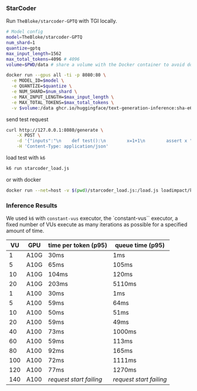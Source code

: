 
### StarCoder


Run `TheBloke/starcoder-GPTQ` with TGI locally. 

```bash
# Model config
model=TheBloke/starcoder-GPTQ
num_shard=1
quantize=gptq
max_input_length=1562
max_total_tokens=4096 # 4096
volume=$PWD/data # share a volume with the Docker container to avoid downloading weights every run

docker run --gpus all -ti -p 8080:80 \
  -e MODEL_ID=$model \
  -e QUANTIZE=$quantize \
  -e NUM_SHARD=$num_shard \
  -e MAX_INPUT_LENGTH=$max_input_length \
  -e MAX_TOTAL_TOKENS=$max_total_tokens \
  -v $volume:/data ghcr.io/huggingface/text-generation-inference:sha-e605c2a
```

send test request 

```bash
curl http://127.0.0.1:8080/generate \
    -X POST \
    -d '{"inputs":"\n    def test():\n        x=1+1\n        assert x ","parameters":{"max_new_tokens":60,"stop":["<|endoftext|>", "\n\n"],"top_p":0.95}}' \
    -H 'Content-Type: application/json'
```


load test with `k6`

```bash
k6 run starcoder_load.js
```

or with docker 
```bash
docker run --net=host -v $(pwd)/starcoder_load.js:/load.js loadimpact/k6:latest run /load.js
```


### Inference Results

We used `k6` with `constant-vus` executor, the `constant-vus`` executor, a fixed number of VUs execute as many iterations as possible for a specified amount of time.


| VU  | GPU  | time per token (p95) | queue time (p95) |
| --- | ---- | -------------------- | ---------------- |
| 1   | A10G | 30ms                 | 1ms              |
| 5   | A10G | 65ms                 | 105ms            |
| 10  | A10G | 104ms                | 120ms            |
| 20  | A10G | 203ms                | 5110ms           |
| 1   | A100 | 30ms                 | 1ms              |
| 5   | A100 | 59ms                 | 64ms               |
| 10  | A100 | 50ms                   | 51ms               |
| 20  | A100 | 59ms                   | 49ms               |
| 40  | A100 | 73ms                   | 1000ms               |
| 60  | A100 | 59ms                   | 113ms               |
| 80  | A100 | 92ms                   | 165ms               |
| 100  | A100 | 72ms                   | 1111ms               |
| 120  | A100 | 77ms                   | 1270ms               |
| 140  | A100 | _request start failing_                     | _request start failing_               |


